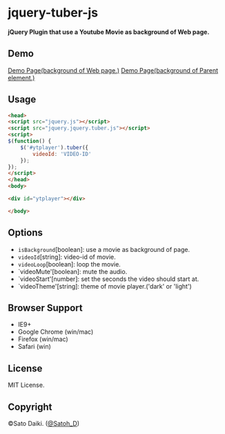 jquery-tuber-js
===============

__jQuery Plugin that use a Youtube Movie as background of Web page.__

## Demo

[Demo Page(background of Web page.)](https://dl.dropboxusercontent.com/u/21601359/140610_tuberjs/test01.html)
[Demo Page(background of Parent element.)](https://dl.dropboxusercontent.com/u/21601359/140610_tuberjs/test02.html)

## Usage

```html
<head>
<script src="jquery.js"></script>
<script src="jquery.jquery.tuber.js"></script>
<script>
$(function() {
	$('#ytplayer').tuber({
		videoId: 'VIDEO-ID'
	});
});
</script>
</head>
<body>

<div id="ytplayer"></div>

</body>
```

## Options

- `isBackground`[boolean]: use a movie as background of page.
- `videoId`[string]: video-id of movie.
- `videoLoop`[boolean]: loop the movie.
- `videoMute'[boolean]: mute the audio.
- `videoStart'[number]: set the seconds the video should start at.
- `videoTheme'[string]: theme of movie player.('dark' or 'light')

## Browser Support

- IE9+
- Google Chrome (win/mac)
- Firefox (win/mac)
- Safari (win)

## License

MIT License.

## Copyright

©Sato Daiki. ([@Satoh_D](https://twitter.com/Satoh_D))
